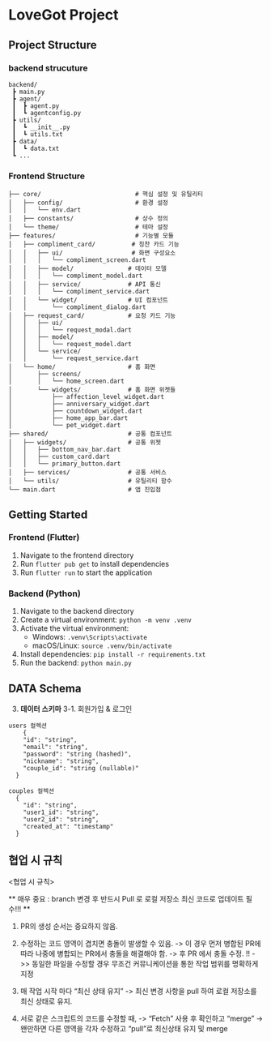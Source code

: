 # LoveGot Project

## Project Structure

### backend strucuture

```
backend/
 ┣ main.py
 ┣ agent/
 ┃  ┣ agent.py
 ┃  ┗ agentconfig.py
 ┣ utils/
 ┃  ┗ __init__.py
 ┃  ┗ utils.txt
 ┣ data/
 ┃  ┗ data.txt
 ┗ ...
```


### Frontend Structure
```frontend/lib/
├── core/                          # 핵심 설정 및 유틸리티
│   ├── config/                    # 환경 설정
│   │   └── env.dart
│   ├── constants/                 # 상수 정의
│   └── theme/                     # 테마 설정
├── features/                      # 기능별 모듈
│   ├── compliment_card/          # 칭찬 카드 기능
│   │   ├── ui/                   # 화면 구성요소
│   │   │   └── compliment_screen.dart
│   │   ├── model/               # 데이터 모델
│   │   │   └── compliment_model.dart
│   │   ├── service/             # API 통신
│   │   │   └── compliment_service.dart
│   │   └── widget/              # UI 컴포넌트
│   │       └── compliment_dialog.dart
│   ├── request_card/            # 요청 카드 기능
│   │   ├── ui/
│   │   │   └── request_modal.dart
│   │   ├── model/
│   │   │   └── request_model.dart
│   │   └── service/
│   │       └── request_service.dart
│   └── home/                    # 홈 화면
│       ├── screens/
│       │   └── home_screen.dart
│       └── widgets/             # 홈 화면 위젯들
│           ├── affection_level_widget.dart
│           ├── anniversary_widget.dart
│           ├── countdown_widget.dart
│           ├── home_app_bar.dart
│           └── pet_widget.dart
├── shared/                      # 공통 컴포넌트
│   ├── widgets/                 # 공통 위젯
│   │   ├── bottom_nav_bar.dart
│   │   ├── custom_card.dart
│   │   └── primary_button.dart
│   ├── services/                # 공통 서비스
│   └── utils/                   # 유틸리티 함수
└── main.dart                    # 앱 진입점
```

## Getting Started

### Frontend (Flutter)
1. Navigate to the frontend directory
2. Run `flutter pub get` to install dependencies
3. Run `flutter run` to start the application

### Backend (Python)
1. Navigate to the backend directory
2. Create a virtual environment: `python -m venv .venv`
3. Activate the virtual environment:
   - Windows: `.venv\Scripts\activate`
   - macOS/Linux: `source .venv/bin/activate`
4. Install dependencies: `pip install -r requirements.txt`
5. Run the backend: `python main.py`

## DATA Schema
3. **데이터 스키마**
3-1. 회원가입 & 로그인
  ```
  users 컬렉션
      {
      "id": "string",
      "email": "string",
      "password": "string (hashed)",
      "nickname": "string",
      "couple_id": "string (nullable)"
    }
  ```
  ```
  couples 컬렉션
    {
      "id": "string",
      "user1_id": "string",
      "user2_id": "string",
      "created_at": "timestamp"
    }
  ```

## 협업 시 규칙
<협업 시 규칙>

** 매우 중요 : branch 변경 후 반드시 Pull 로 로컬 저장소 최신 코드로 업데이트 필수!!! **
1. PR의 생성 순서는 중요하지 않음.
2. 수정하는 코드 영역이 겹치면 충돌이 발생할 수 있음.
-> 이 경우 먼저 병합된 PR에 따라 나중에 병합되는 PR에서 충돌을 해결해야 함.
-> 후 PR 에서 충돌 수정.
!! ->> 동일한 파일을 수정할 경우 무조건 커뮤니케이션을 통한 작업 범위를 명확하게 지정

1. 매 작업 시작 마다 “최신 상태 유지”
-> 최신 변경 사항을 pull 하여 로컬 저장소를 최신 상태로 유지.

1. 서로 같은 스크립트의 코드를 수정할 때,
-> “Fetch” 사용 후 확인하고 “merge”
-> 왠만하면 다른 영역을 각자 수정하고 “pull”로 최신상태 유지 및 merge
